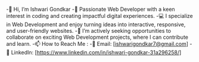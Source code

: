 -👋 Hi, I’m Ishwari Gondkar
-🌟 Passionate Web Developer with a keen interest in coding and creating impactful digital experiences.
-💻 I specialize in Web Development and enjoy turning ideas into interactive, responsive, and user-friendly websites.
-🤝 I’m actively seeking opportunities to collaborate on exciting Web Development projects, where I can contribute and learn.
-📫 How to Reach Me : 
-📧 Email: [ishwarigondkar7@gmail.com]
-💼 LinkedIn: [https://www.linkedin.com/in/ishwari-gondkar-31a296258/]
  


<!---
ishwari2121/ishwari2121 is a ✨ special ✨ repository because its `README.md` (this file) appears on your GitHub profile.
You can click the Preview link to take a look at your changes.
--->

